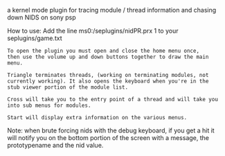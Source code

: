 a kernel mode plugin for tracing module / thread information and chasing down NIDS on sony psp 

How to use:
	Add the line ms0:/seplugins/nidPR.prx 1 to your seplugins/game.txt
	
	To open the plugin you must open and close the home menu once, 
	then use the volume up and down buttons together to draw the main menu.
	
	Triangle terminates threads, (working on terminating modules, not 
	currently working). It also opens the keyboard when you're in the 
	stub viewer portion of the module list.
	
	Cross will take you to the entry point of a thread and will take you into sub menus for modules.
	
	Start will display extra information on the various menus.
	
Note:
	when brute forcing nids with the debug keyboard, if you get a hit it will notify you on the bottom
	portion of the screen with a message, the prototypename and the nid value.
